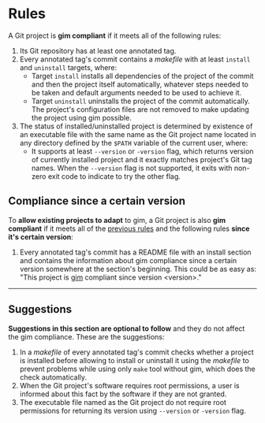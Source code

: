 # Rules

A Git project is **gim compliant** if it meets all of the following rules:

1. Its Git repository has at least one annotated tag.
2. Every annotated tag's commit contains a *makefile* with at least `install` and `uninstall` targets, where:
   * Target `install` installs all dependencies of the project of the commit and then the project itself automatically, whatever steps needed to be taken and default arguments needed to be used to achieve it.
   * Target `uninstall` uninstalls the project of the commit automatically. The project's configuration files are not removed to make updating the project using gim possible.
3. The status of installed/uninstalled project is determined by existence of an executable file with the same name as the Git project name located in any directory defined by the `$PATH` variable of the current user, where:
   * It supports at least `--version` or `-version` flag, which returns version of currently installed project and it exactly matches project's Git tag names. When the `--version` flag is not supported, it exits with non-zero exit code to indicate to try the other flag.

## Compliance since a certain version

To **allow existing projects to adapt** to gim, a Git project is also **gim compliant** if it meets all of the [previous rules](#rules) and the following rules **since it's certain version**:

1. Every annotated tag's commit has a README file with an install section and contains the information about gim compliance since a certain version somewhere at the section's beginning. This could be as easy as: "This project is [gim](https://gitlab.com/dominiksalvet/gim) compliant since version \<version\>."

---

## Suggestions

**Suggestions in this section are optional to follow** and they do not affect the gim compliance. These are the suggestions:

1. In a *makefile* of every annotated tag's commit checks whether a project is installed before allowing to install or uninstall it using the *makefile* to prevent problems while using only `make` tool without gim, which does the check automatically.
2. When the Git project's software requires root permissions, a user is informed about this fact by the software if they are not granted.
3. The executable file named as the Git project do not require root permissions for returning its version using `--version` or `-version` flag.
